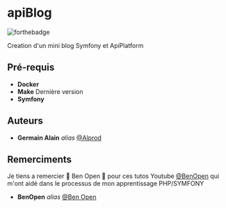 # apiBlog
![forthebadge](https://forthebadge.com/images/badges/built-with-love.svg)

Creation d'un mini blog Symfony et ApiPlatform

## Pré-requis

-   **Docker**
-   **Make** Dernière version
-   **Symfony**

## Auteurs

-   **Germain Alain** _alias_ [@Alprod](https://github.com/Alprod)


## Remerciments

Je tiens a remercier :tada: Ben Open :tada: pour ces tutos Youtube [@BenOpen](https://www.youtube.com/channel/UCl-eoZ97KHBFuiy2CxxI2YA) 
qui m'ont aidé dans le processus de mon apprentissage PHP/SYMFONY
-   **BenOpen** _alias_ [@Ben Open](https://gitlab.com/benopen)
